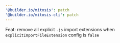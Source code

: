 ```yaml
---
'@builder.io/mitosis': patch
'@builder.io/mitosis-cli': patch
---
```


Feat: remove all explicit `.js` import extensions when `explicitImportFileExtension` config is `false`

